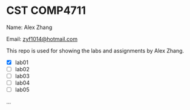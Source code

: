 # CST COMP4711

Name: Alex Zhang

Email: zyf1014@hotmail.com

This repo is used for showing the labs and assignments by Alex Zhang.

- [x] lab01
- [ ] lab02
- [ ] lab03
- [ ] lab04
- [ ] lab05

...

